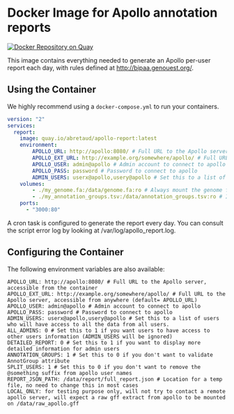 # Docker Image for Apollo annotation reports

[![Docker Repository on Quay](https://quay.io/repository/abretaud/apollo-report/status "Docker Repository on Quay")](https://quay.io/repository/abretaud/apollo-report)

This image contains everything needed to generate an Apollo per-user report each day, with rules defined at http://bipaa.genouest.org/.

## Using the Container

We highly recommend using a `docker-compose.yml` to run your containers.

```yaml
version: "2"
services:
  report:
    image: quay.io/abretaud/apollo-report:latest
    environment:
        APOLLO_URL: http://apollo:8080/ # Full URL to the Apollo server
        APOLLO_EXT_URL: http://example.org/somewhere/apollo/ # Full URL to the Apollo server, accessible from anywhere (default= APOLLO_URL)
        APOLLO_USER: admin@apollo # Admin account to connect to apollo
        APOLLO_PASS: password # Password to connect to apollo
        ADMIN_USERS: userx@apollo,usery@apollo # Set this to a list of users who will have access to all the data from all users.
    volumes:
        - ./my_genome.fa:/data/genome.fa:ro # Always mount the genome fasta file to this location
        - ./my_annotation_groups.tsv:/data/annotation_groups.tsv:ro # If you have annotation groups, mount the list file on this location
    ports:
      - "3000:80"
```

A cron task is configured to generate the report every day. You can consult the script error log by looking at /var/log/apollo_report.log.

## Configuring the Container

The following environment variables are also available:

```
APOLLO_URL: http://apollo:8080/ # Full URL to the Apollo server, accessible from the container
APOLLO_EXT_URL: http://example.org/somewhere/apollo/ # Full URL to the Apollo server, accessible from anywhere (default= APOLLO_URL)
APOLLO_USER: admin@apollo # Admin account to connect to apollo
APOLLO_PASS: password # Password to connect to apollo
ADMIN_USERS: userx@apollo,usery@apollo # Set this to a list of users who will have access to all the data from all users.
ALL_ADMINS: 0 # Set this to 1 if you want users to have access to other users information (ADMIN_USERS will be ignored)
DETAILED_REPORT: 0 # Set this to 1 if you want to display more detailed information for admin users
ANNOTATION_GROUPS: 1 # Set this to 0 if you don't want to validate AnnotGroup attribute
SPLIT_USERS: 1 # Set this to 0 if you don't want to remove the @something suffix from apollo user names
REPORT_JSON_PATH: /data/report/full_report.json # Location for a temp file, no need to change this in most cases
LOCAL_ONLY: for testing purpose only, will not try to contact a remote apollo server, will expect a raw gff extract from apollo to be mounted on /data/raw_apollo.gff
```
